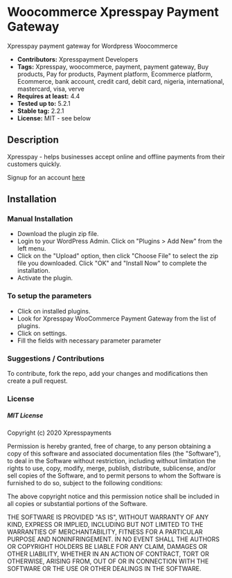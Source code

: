 # Woocommerce Xpresspay Payment Gateway
Xpresspay payment gateway for Wordpress Woocommerce

 - **Contributors:** Xpresspayment Developers
 - **Tags:** Xpresspay, woocommerce, payment, payment gateway, Buy products, Pay for products, Payment platform, Ecommerce platform, Ecommerce, bank account, credit card, debit card, nigeria, international, mastercard, visa, verve 
 - **Requires at least:** 4.4
 - **Tested up to:** 5.2.1
 - **Stable tag:** 2.2.1
 - **License:** MIT - see below

## Description

Xpresspay - helps businesses accept online and offline payments from their customers quickly.

Signup for an account [here](https://xpresspayonline.com/)

## Installation

### Manual Installation

*  Download the plugin zip file.
*  Login to your WordPress Admin. Click on "Plugins > Add New" from the left menu.
*  Click on the "Upload" option, then click "Choose File" to select the zip file you downloaded. Click "OK" and "Install Now" to complete the installation.
*  Activate the plugin.

### To setup the parameters

*	Click on installed plugins.
*	Look for Xpresspay WooCommerce Payment Gateway from the list of plugins.
*	Click on settings.
*	Fill the fields with necessary parameter parameter



### Suggestions / Contributions

To contribute, fork the repo, add your changes and modifications then create a pull request.


### License

##### MIT License

Copyright (c) 2020 Xpresspayments

Permission is hereby granted, free of charge, to any person obtaining a copy
of this software and associated documentation files (the "Software"), to deal
in the Software without restriction, including without limitation the rights
to use, copy, modify, merge, publish, distribute, sublicense, and/or sell
copies of the Software, and to permit persons to whom the Software is
furnished to do so, subject to the following conditions:

The above copyright notice and this permission notice shall be included in all
copies or substantial portions of the Software.

THE SOFTWARE IS PROVIDED "AS IS", WITHOUT WARRANTY OF ANY KIND, EXPRESS OR
IMPLIED, INCLUDING BUT NOT LIMITED TO THE WARRANTIES OF MERCHANTABILITY,
FITNESS FOR A PARTICULAR PURPOSE AND NONINFRINGEMENT. IN NO EVENT SHALL THE
AUTHORS OR COPYRIGHT HOLDERS BE LIABLE FOR ANY CLAIM, DAMAGES OR OTHER
LIABILITY, WHETHER IN AN ACTION OF CONTRACT, TORT OR OTHERWISE, ARISING FROM,
OUT OF OR IN CONNECTION WITH THE SOFTWARE OR THE USE OR OTHER DEALINGS IN THE
SOFTWARE.